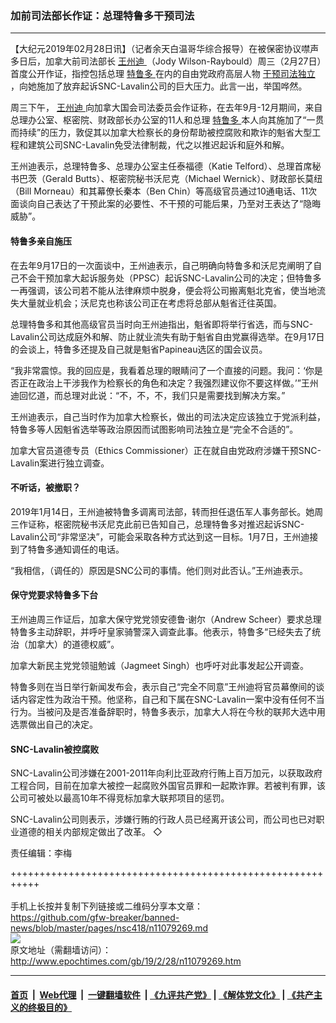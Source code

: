 ### 加前司法部长作证：总理特鲁多干预司法
------------------------

<p>
 【大纪元2019年02月28日讯】（记者余天白温哥华综合报导）在被保密协议噤声多日后，加拿大前司法部长
 <a href="http://www.epochtimes.com/gb/tag/%E7%8E%8B%E5%B7%9E%E8%BF%AA.html">
  王州迪
 </a>
 （Jody Wilson-Raybould）周三（2月27日）首度公开作证，指控包括总理
 <a href="http://www.epochtimes.com/gb/tag/%E7%89%B9%E9%B2%81%E5%A4%9A.html">
  特鲁多
 </a>
 在内的自由党政府高层人物
 <a href="http://www.epochtimes.com/gb/tag/%E5%B9%B2%E9%A2%84%E5%8F%B8%E6%B3%95%E7%8B%AC%E7%AB%8B.html">
  干预司法独立
 </a>
 ，向她施加了放弃起诉SNC-Lavalin公司的巨大压力。此言一出，举国哗然。
</p>
<p>
 周三下午，
 <a href="http://www.epochtimes.com/gb/tag/%E7%8E%8B%E5%B7%9E%E8%BF%AA.html">
  王州迪
 </a>
 向加拿大国会司法委员会作证称，在去年9月-12月期间，来自总理办公室、枢密院、财政部长办公室的11人和总理
 <a href="http://www.epochtimes.com/gb/tag/%E7%89%B9%E9%B2%81%E5%A4%9A.html">
  特鲁多
 </a>
 本人向其施加了“一贯而持续”的压力，敦促其以加拿大检察长的身份帮助被控腐败和欺诈的魁省大型工程和建筑公司SNC-Lavalin免受法律制裁，代之以推迟起诉和庭外和解。
</p>
<p>
 王州迪表示，总理特鲁多、总理办公室主任泰福德（Katie Telford）、总理首席秘书巴茨（Gerald Butts）、枢密院秘书沃尼克（Michael Wernick）、财政部长莫纽（Bill Morneau）和其幕僚长秦本（Ben Chin）等高级官员通过10通电话、11次面谈向自己表达了干预此案的必要性、不干预的可能后果，乃至对王表达了“隐晦威胁”。
</p>
<h4>
 <strong>
  特鲁多亲自施压
 </strong>
</h4>
<p>
 在去年9月17日的一次面谈中，王州迪表示，自己明确向特鲁多和沃尼克阐明了自己不会干预加拿大起诉服务处（PPSC）起诉SNC-Lavalin公司的决定；但特鲁多一再强调，该公司若不能从法律麻烦中脱身，便会将公司搬离魁北克省，使当地流失大量就业机会；沃尼克也称该公司正在考虑将总部从魁省迁往英国。
</p>
<p>
 总理特鲁多和其他高级官员当时向王州迪指出，魁省即将举行省选，而与SNC-Lavalin公司达成庭外和解、防止就业流失有助于魁省自由党赢得选举。在9月17日的会谈上，特鲁多还提及自己就是魁省Papineau选区的国会议员。
</p>
<p>
 “我非常震惊。我的回应是，我看着总理的眼睛问了一个直接的问题。我问：‘你是否正在政治上干涉我作为检察长的角色和决定？我强烈建议你不要这样做。’”王州迪回忆道，而总理对此说：“不，不，不，我们只是需要找到解决方案。”
</p>
<p>
 王州迪表示，自己当时作为加拿大检察长，做出的司法决定应该独立于党派利益，特鲁多等人因魁省选举等政治原因而试图影响司法独立是“完全不合适的”。
</p>
<p>
 加拿大官员道德专员（Ethics Commissioner）正在就自由党政府涉嫌干预SNC-Lavalin案进行独立调查。
</p>
<h4>
 <strong>
  不听话，被撤职？
 </strong>
</h4>
<p>
 2019年1月14日，王州迪被特鲁多调离司法部，转而担任退伍军人事务部长。她周三作证称，枢密院秘书沃尼克此前已告知自己，总理特鲁多对推迟起诉SNC-Lavalin公司“非常坚决”，可能会采取各种方式达到这一目标。1月7日，王州迪接到了特鲁多通知调任的电话。
</p>
<p>
 “我相信，（调任的）原因是SNC公司的事情。他们则对此否认。”王州迪表示。
</p>
<h4>
 <strong>
  保守党要求特鲁多下台
 </strong>
</h4>
<p>
 王州迪周三作证后，加拿大保守党党领安德鲁‧谢尔（Andrew Scheer）要求总理特鲁多主动辞职，并呼吁皇家骑警深入调查此事。他表示，特鲁多“已经失去了统治（加拿大）的道德权威”。
</p>
<p>
 加拿大新民主党党领驵勉诚（Jagmeet Singh）也呼吁对此事发起公开调查。
</p>
<p>
 特鲁多则在当日举行新闻发布会，表示自己“完全不同意”王州迪将官员幕僚间的谈话内容定性为政治干预。他坚称，自己和下属在SNC-Lavalin一案中没有任何不当行为。当被问及是否准备辞职时，特鲁多表示，加拿大人将在今秋的联邦大选中用选票做出自己的决定。
</p>
<h4>
 <strong>
  SNC-Lavalin被控腐败
 </strong>
</h4>
<p>
 SNC-Lavalin公司涉嫌在2001-2011年向利比亚政府行贿上百万加元，以获取政府工程合同，目前在加拿大被控一起腐败外国官员罪和一起欺诈罪。若被判有罪，该公司可被处以最高10年不得竞标加拿大联邦项目的惩罚。
</p>
<p>
 SNC-Lavalin公司则表示，涉嫌行贿的行政人员已经离开该公司，而公司也已对职业道德的相关内部规定做出了改革。 ◇
</p>
<p>
 责任编辑：李梅
</p>

+++++++++++++++++++++++++++++++++++++++++++++++++++++++++++<br/><br/>
手机上长按并复制下列链接或二维码分享本文章：<br/>
https://github.com/gfw-breaker/banned-news/blob/master/pages/nsc418/n11079269.md <br/>
<a href='https://github.com/gfw-breaker/banned-news/blob/master/pages/nsc418/n11079269.md'><img src='https://github.com/gfw-breaker/banned-news/blob/master/pages/nsc418/n11079269.md.png'/></a> <br/>
原文地址（需翻墙访问）：http://www.epochtimes.com/gb/19/2/28/n11079269.htm


------------------------
#### [首页](https://github.com/gfw-breaker/banned-news/blob/master/README.md) &nbsp;|&nbsp; [Web代理](https://github.com/labour-camp/helloworld) &nbsp;|&nbsp; [一键翻墙软件](https://github.com/gfw-breaker/nogfw/blob/master/README.md) &nbsp;| [《九评共产党》](https://github.com/gfw-breaker/9ping.md/blob/master/README.md#九评之一评共产党是什么) | [《解体党文化》](https://github.com/gfw-breaker/jtdwh.md/blob/master/README.md) | [《共产主义的终极目的》](https://github.com/gfw-breaker/gczydzjmd.md/blob/master/README.md)

